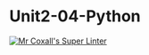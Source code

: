 # Unit2-04-Python
[![Mr Coxall's Super Linter](https://github.com/ICS3U-Programming-DanielM/Unit2-04-Python/workflows/Mr%20Coxall's%20Super%20Linter/badge.svg)](https://github.com/ICS3U-Programming-DanielM/Unit2-04-Python/actions/)
